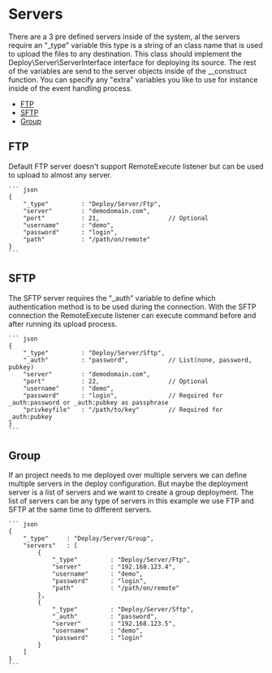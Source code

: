# Servers

There are a 3 pre defined servers inside of the system, al the servers require an "_type" variable this type is a string of an class name that is used to upload the files to any destination. This class should implement the Deploy\Server\ServerInterface interface for deploying its source. The rest of the variables are send to the server objects inside of the __construct function. You can specify any "extra" variables you like to use for instance inside of the event handling process. 

* [FTP](#ftp)
* [SFTP](#sftp)
* [Group](#group)

<a name="ftp"></a>
## FTP
Default FTP server doesn't support RemoteExecute listener but can be used to upload to almost any server.

	``` json
	{
		"_type"			: "Deploy/Server/Ftp",
		"server"		: "demodomain.com",
		"port"			: 21,					// Optional
		"username"		: "demo",
		"password"		: "login",
		"path"			: "/path/on/remote"
	}
	```

<a name="sftp"></a>
## SFTP
The SFTP server requires the "_auth" variable to define which authentication method is to be used during the connection. With the SFTP connection the RemoteExecute listener can execute command before and after running its upload process.

	``` json
	{
		"_type"			: "Deploy/Server/Sftp",
		"_auth"			: "password",			// List(none, password, pubkey)
		"server"		: "demodomain.com",
		"port"			: 22,					// Optional
		"username"		: "demo",
		"password"		: "login",				// Required for _auth:password or _auth:pubkey as passphrase
		"privkeyfile"	: "/path/to/key"		// Required for _auth:pubkey
	}
	```

<a name="group"></a>
## Group
If an project needs to me deployed over multiple servers we can define multiple servers in the deploy configuration. But maybe the deployment server is a list of servers and we want to create a group deployment. The list of servers can be any type of servers in this example we use FTP and SFTP at the same time to different servers.

	``` json
	{
		"_type"		: "Deploy/Server/Group",
		"servers"	: [
			{
				"_type"			: "Deploy/Server/Ftp",
				"server"		: "192.168.123.4",
				"username"		: "demo",
				"password"		: "login",
				"path"			: "/path/on/remote"
			},
			{
				"_type"			: "Deploy/Server/Sftp",
				"_auth"			: "password",
				"server"		: "192.168.123.5",
				"username"		: "demo",
				"password"		: "login"
			}
		]
	}
	```


